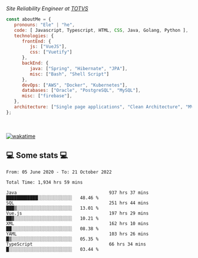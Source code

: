 <p><em>Site Reliability Engineer at <a href="https://www.totvs.com/">TOTVS</a></br>
</em></p>


```javascript
const aboutMe = {
   pronouns: "Ele" | "he",
   code: [ Javascript, Typescript, HTML, CSS, Java, Golang, Python ],
   technologies: {
      frontEnd: {
         js: ["VueJS"],
         css: ["Vuetify"]
      },
      backEnd: {
         java: ["Spring", "Hibernate", "JPA"],
         misc: ["Bash", "Shell Script"]
      },
      devOps: ["AWS", "Docker", "Kubernetes"],
      databases: ["Oracle", "PostgreSQL", "MySQL"],
      misc: ["firebase"],
   },
   architecture: ["Single page applications", "Clean Architecture", "MVC", "Microservices"],
};
```
</br></br>
[![wakatime](https://wakatime.com/badge/user/a3a8ed06-d304-4d6b-bc86-4adc418cdea7.svg)](https://wakatime.com/@a3a8ed06-d304-4d6b-bc86-4adc418cdea7)
<h2>💻 Some stats 💻</h2>

<!--START_SECTION:waka-->

```text
From: 05 June 2020 - To: 21 October 2022

Total Time: 1,934 hrs 59 mins

Java                                   937 hrs 37 mins ████████████░░░░░░░░░░░░░   48.46 %
SQL                                    251 hrs 44 mins ███▒░░░░░░░░░░░░░░░░░░░░░   13.01 %
Vue.js                                 197 hrs 29 mins ██▓░░░░░░░░░░░░░░░░░░░░░░   10.21 %
XML                                    162 hrs 10 mins ██░░░░░░░░░░░░░░░░░░░░░░░   08.38 %
YAML                                   103 hrs 26 mins █▒░░░░░░░░░░░░░░░░░░░░░░░   05.35 %
TypeScript                             66 hrs 34 mins  █░░░░░░░░░░░░░░░░░░░░░░░░   03.44 %
```

<!--END_SECTION:waka-->
